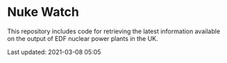 # Nuke Watch

This repository includes code for retrieving the latest information available on the output of EDF nuclear power plants in the UK.

Last updated: 2021-03-08 05:05